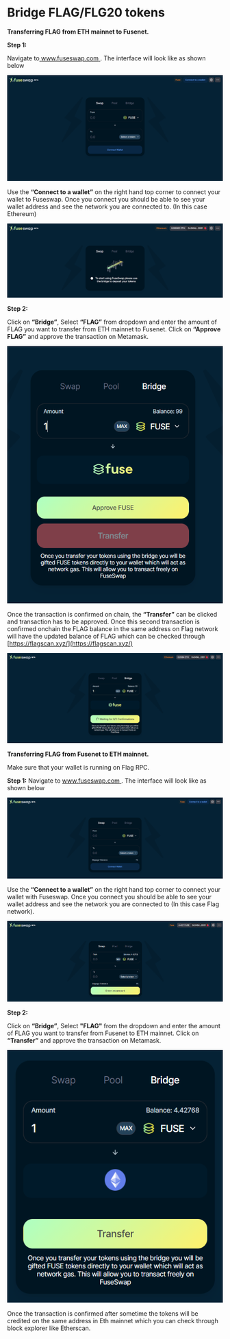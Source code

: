 # Bridge FLAG/FLG20 tokens

**Transferring FLAG from ETH mainnet to Fusenet.**

**Step 1:**

Navigate to[ www.fuseswap.com ](https://fuseswap.com/). The interface will look like as shown below

![](../.gitbook/assets/0%20%286%29.png)

Use the **“Connect to a wallet”** on the right hand top corner to connect your wallet to Fuseswap. Once you connect you should be able to see your wallet address and see the network you are connected to. \(In this case Ethereum\)

![](../.gitbook/assets/1%20%289%29.png)

**Step 2:**

Click on **“Bridge”**, Select **“FLAG”** from dropdown and enter the amount of FLAG you want to transfer from ETH mainnet to Fusenet. Click on **“Approve FLAG”** and approve the transaction on Metamask.

![](../.gitbook/assets/2%20%289%29.png)

Once the transaction is confirmed on chain, the **“Transfer”** can be clicked and transaction has to be approved. Once this second transaction is confirmed onchain the FLAG balance in the same address on Flag network will have the updated balance of FLAG which can be checked through [https://flagscan.xyz/](https://flagscan.xyz/) 

![](../.gitbook/assets/3%20%288%29.png)

**Transferring FLAG from Fusenet to ETH mainnet.**

Make sure that your wallet is running on Flag RPC.

**Step 1:** Navigate to [www.fuseswap.com ](https://fuseswap.com/). The interface will look like as shown below

![](../.gitbook/assets/4%20%289%29.png)

Use the **“Connect to a wallet”** on the right hand top corner to connect your wallet with Fuseswap. Once you connect you should be able to see your wallet address and see the network you are connected to \(In this case Flag network\).

![](../.gitbook/assets/5%20%286%29.png)

**Step 2:**

Click on **“Bridge”**, Select **"FLAG"** from the dropdown and enter the amount of FLAG you want to transfer from Fusenet to ETH mainnet. Click on **“Transfer”** and approve the transaction on Metamask.

![](../.gitbook/assets/6%20%287%29.png)

Once the transaction is confirmed after sometime the tokens will be credited on the same address in Eth mainnet which you can check through block explorer like Etherscan.

